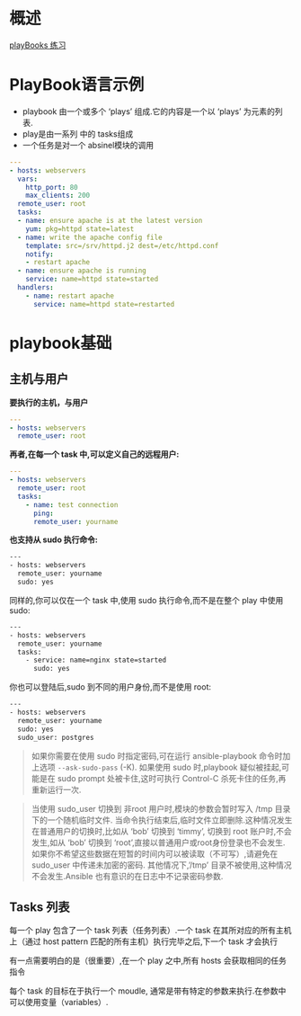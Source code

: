 # 概述

[playBooks 练习](https://github.com/ansible/ansible-examples) 



# PlayBook语言示例

* playbook 由一个或多个 ‘plays’ 组成.它的内容是一个以 ‘plays’ 为元素的列表.
* play是由一系列 中的 tasks组成
* 一个任务是对一个 absinel模块的调用

```yaml
---
- hosts: webservers
  vars:
    http_port: 80
    max_clients: 200
  remote_user: root
  tasks:
  - name: ensure apache is at the latest version
    yum: pkg=httpd state=latest
  - name: write the apache config file
    template: src=/srv/httpd.j2 dest=/etc/httpd.conf
    notify:
    - restart apache
  - name: ensure apache is running
    service: name=httpd state=started
  handlers:
    - name: restart apache
      service: name=httpd state=restarted
```

# playbook基础

## 主机与用户

**要执行的主机，与用户**

```yaml
---
- hosts: webservers
  remote_user: root
```

**再者,在每一个 task 中,可以定义自己的远程用户:**

```yaml
---
- hosts: webservers
  remote_user: root
  tasks:
    - name: test connection
      ping:
      remote_user: yourname
```

**也支持从 sudo 执行命令:**

```sh
---
- hosts: webservers
  remote_user: yourname
  sudo: yes
```

同样的,你可以仅在一个 task 中,使用 sudo 执行命令,而不是在整个 play 中使用 sudo:

```sh
---
- hosts: webservers
  remote_user: yourname
  tasks:
    - service: name=nginx state=started
      sudo: yes
```

你也可以登陆后,sudo 到不同的用户身份,而不是使用 root:

```sh
---
- hosts: webservers
  remote_user: yourname
  sudo: yes
  sudo_user: postgres
```

> 如果你需要在使用 sudo 时指定密码,可在运行 ansible-playbook 命令时加上选项 `--ask-sudo-pass` (-K). 如果使用 sudo 时,playbook 疑似被挂起,可能是在 sudo prompt 处被卡住,这时可执行 Control-C 杀死卡住的任务,再重新运行一次.



> 当使用 sudo_user 切换到 非root 用户时,模块的参数会暂时写入 /tmp 目录下的一个随机临时文件. 当命令执行结束后,临时文件立即删除.这种情况发生在普通用户的切换时,比如从 ‘bob’ 切换到 ‘timmy’, 切换到 root 账户时,不会发生,如从 ‘bob’ 切换到 ‘root’,直接以普通用户或root身份登录也不会发生. 如果你不希望这些数据在短暂的时间内可以被读取（不可写）,请避免在 sudo_user 中传递未加密的密码. 其他情况下,’/tmp’ 目录不被使用,这种情况不会发生.Ansible 也有意识的在日志中不记录密码参数.





## Tasks 列表

每一个 play 包含了一个 task 列表（任务列表）.一个 task 在其所对应的所有主机上（通过 host pattern 匹配的所有主机）执行完毕之后,下一个 task 才会执行

有一点需要明白的是（很重要）,在一个 play 之中,所有 hosts 会获取相同的任务指令

每个 task 的目标在于执行一个 moudle, 通常是带有特定的参数来执行.在参数中可以使用变量（variables）.









